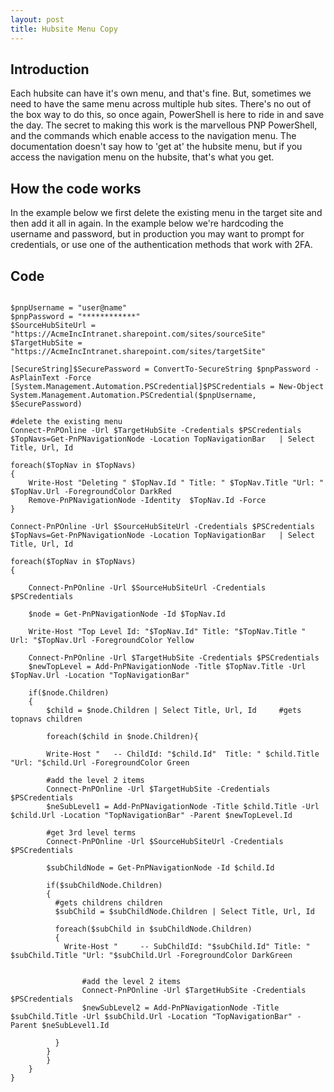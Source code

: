 ```yaml
---
layout: post
title: Hubsite Menu Copy
---
```


## Introduction

Each hubsite can have it's own menu, and that's fine. But, sometimes we need to have the same menu across multiple hub sites. There's no out of the box way to do this, so once again, PowerShell is here to ride in and save the day. 
The secret to making this work is the marvellous PNP PowerShell, and the commands which enable access to the navigation menu. The documentation doesn't say how to 'get at' the hubsite menu, but if you access the navigation menu on the hubsite, that's what you get.

## How the code works

In the example below we first delete the existing menu in the target site and then add it all in again. In the example below we're hardcoding the username and password, but in production you may want to prompt for credentials, or use one of the authentication methods that work with 2FA.

## Code

```

$pnpUsername = "user@name"
$pnpPassword = "************"
$SourceHubSiteUrl = "https://AcmeIncIntranet.sharepoint.com/sites/sourceSite"
$TargetHubSite = "https://AcmeIncIntranet.sharepoint.com/sites/targetSite"

[SecureString]$SecurePassword = ConvertTo-SecureString $pnpPassword -AsPlainText -Force
[System.Management.Automation.PSCredential]$PSCredentials = New-Object System.Management.Automation.PSCredential($pnpUsername, $SecurePassword)

#delete the existing menu
Connect-PnPOnline -Url $TargetHubSite -Credentials $PSCredentials
$TopNavs=Get-PnPNavigationNode -Location TopNavigationBar   | Select Title, Url, Id

foreach($TopNav in $TopNavs)
{
    Write-Host "Deleting " $TopNav.Id " Title: " $TopNav.Title "Url: " $TopNav.Url -ForegroundColor DarkRed
    Remove-PnPNavigationNode -Identity  $TopNav.Id -Force
}

Connect-PnPOnline -Url $SourceHubSiteUrl -Credentials $PSCredentials
$TopNavs=Get-PnPNavigationNode -Location TopNavigationBar   | Select Title, Url, Id

foreach($TopNav in $TopNavs)
{

    Connect-PnPOnline -Url $SourceHubSiteUrl -Credentials $PSCredentials

    $node = Get-PnPNavigationNode -Id $TopNav.Id 

    Write-Host "Top Level Id: "$TopNav.Id" Title: "$TopNav.Title " Url: "$TopNav.Url -ForegroundColor Yellow
  
    Connect-PnPOnline -Url $TargetHubSite -Credentials $PSCredentials
    $newTopLevel = Add-PnPNavigationNode -Title $TopNav.Title -Url $TopNav.Url -Location "TopNavigationBar"

    if($node.Children)
    {
        $child = $node.Children | Select Title, Url, Id     #gets topnavs children

        foreach($child in $node.Children){

        Write-Host "   -- ChildId: "$child.Id"  Title: " $child.Title "Url: "$child.Url -ForegroundColor Green

        #add the level 2 items
        Connect-PnPOnline -Url $TargetHubSite -Credentials $PSCredentials
        $neSubLevel1 = Add-PnPNavigationNode -Title $child.Title -Url $child.Url -Location "TopNavigationBar" -Parent $newTopLevel.Id

        #get 3rd level terms
        Connect-PnPOnline -Url $SourceHubSiteUrl -Credentials $PSCredentials

        $subChildNode = Get-PnPNavigationNode -Id $child.Id 

        if($subChildNode.Children)
        {
          #gets childrens children
          $subChild = $subChildNode.Children | Select Title, Url, Id   

          foreach($subChild in $subChildNode.Children)
          {
            Write-Host "     -- SubChildId: "$subChild.Id" Title: " $subChild.Title "Url: "$subChild.Url -ForegroundColor DarkGreen


                #add the level 2 items
                Connect-PnPOnline -Url $TargetHubSite -Credentials $PSCredentials
                $newSubLevel2 = Add-PnPNavigationNode -Title $subChild.Title -Url $subChild.Url -Location "TopNavigationBar" -Parent $neSubLevel1.Id

          }
        }
        }
    }
}

```